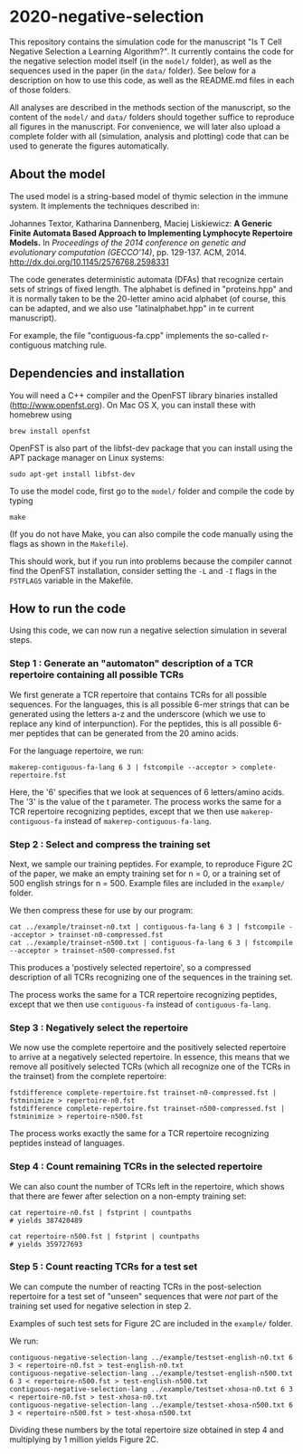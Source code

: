 # 2020-negative-selection

This repository contains the simulation code for the manuscript "Is T Cell Negative Selection a Learning Algorithm?".
It currently contains the code for the negative selection model itself (in the `model/` folder), as well as the 
sequences used in the paper (in the `data/` folder). See below for a description on how to use this code, as well as
the README.md files in each of those folders. 

All analyses are described in the methods section of the manuscript, so the content of the `model/` and `data/` folders
should together suffice to reproduce all figures in the manuscript. For convenience, we will later also upload a complete folder
with all (simulation, analysis and plotting) code that can be used to generate the figures automatically.


## About the model
The used model is a string-based model of thymic selection in the immune system.
It implements the techniques described in:

Johannes Textor, Katharina Dannenberg, Maciej Liskiewicz:
__A Generic Finite Automata Based Approach to Implementing Lymphocyte Repertoire Models.__
In _Proceedings of the 2014 conference on genetic and evolutionary computation (GECCO'14)_, pp. 129-137. ACM, 2014. http://dx.doi.org/10.1145/2576768.2598331

The code generates deterministic automata (DFAs) that recognize certain sets of strings of fixed length. The alphabet 
is defined in "proteins.hpp" and it is normally taken to be the 20-letter amino acid alphabet (of course, this can be 
adapted, and we also use "latinalphabet.hpp" in te current manuscript).

For example, the file "contiguous-fa.cpp" implements the so-called r-contiguous matching rule. 

## Dependencies and installation

You will need a C++ compiler and the OpenFST library binaries installed (http://www.openfst.org). On Mac OS X, you can 
install these with homebrew using

```
brew install openfst
```

OpenFST is also part of the libfst-dev package that you can install using the APT package
manager on Linux systems:

```
sudo apt-get install libfst-dev
```

To use the model code, first go to the `model/` folder and compile the code by typing

```
make
```

(If you do not have Make, you can also compile the code manually using the flags as shown in the `Makefile`).

This should work, but if you run into problems because the compiler cannot find the
OpenFST installation, consider setting the `-L` and `-I` flags in the `FSTFLAGS` variable
in the Makefile. 



## How to run the code


Using this code, we can now run a negative selection simulation in several steps.

### Step 1 : Generate an "automaton" description of a TCR repertoire containing all possible TCRs

We first generate a TCR repertoire that contains TCRs for all possible sequences. For the languages,
this is all possible 6-mer strings that can be generated using the letters a-z and the underscore
(which we use to replace any kind of interpunction). For the peptides, this is all possible 6-mer
peptides that can be generated from the 20 amino acids.

For the language repertoire, we run:

```
makerep-contiguous-fa-lang 6 3 | fstcompile --acceptor > complete-repertoire.fst
```

Here, the '6' specifies that we look at sequences of 6 letters/amino acids. The '3' is
the value of the t parameter. The process works the same for a TCR repertoire recognizing peptides,
except that we then use `makerep-contiguous-fa` instead of `makerep-contiguous-fa-lang`.



### Step 2 : Select and compress the training set

Next, we sample our training peptides. For example, to reproduce Figure 2C of the paper, we make
an empty training set for n = 0, or a training set of 500 english strings for n = 500. Example
files are included in the `example/` folder.

We then compress these for use by our program:

```
cat ../example/trainset-n0.txt | contiguous-fa-lang 6 3 | fstcompile --acceptor > trainset-n0-compressed.fst
cat ../example/trainset-n500.txt | contiguous-fa-lang 6 3 | fstcompile --acceptor > trainset-n500-compressed.fst
```

This produces a 'postively selected repertoire', so a compressed description of all TCRs recognizing one of the
sequences in the training set.

The process works the same for a TCR repertoire recognizing peptides,
except that we then use `contiguous-fa` instead of `contiguous-fa-lang`.


### Step 3 : Negatively select the repertoire

We now use the complete repertoire and the positively selected repertoire to arrive at a negatively selected repertoire.
In essence, this means that we remove all positively selected TCRs (which all recognize one of the TCRs in the trainset)
from the complete repertoire:

```
fstdifference complete-repertoire.fst trainset-n0-compressed.fst | fstminimize > repertoire-n0.fst
fstdifference complete-repertoire.fst trainset-n500-compressed.fst | fstminimize > repertoire-n500.fst
```
The process works exactly the same for a TCR repertoire recognizing peptides instead of languages.


### Step 4 : Count remaining TCRs in the selected repertoire

We can also count the number of TCRs left in the repertoire, which shows that there are fewer after selection on a non-empty training set:

```
cat repertoire-n0.fst | fstprint | countpaths
# yields 387420489

cat repertoire-n500.fst | fstprint | countpaths
# yields 359727693

```

### Step 5 : Count reacting TCRs for a test set

We can compute the number of reacting TCRs in the post-selection repertoire for a test set of "unseen" sequences that were *not*
part of the training set used for negative selection in step 2.

Examples of such test sets for Figure 2C are included in the `example/` folder.

We run:

```
contiguous-negative-selection-lang ../example/testset-english-n0.txt 6 3 < repertoire-n0.fst > test-english-n0.txt
contiguous-negative-selection-lang ../example/testset-english-n500.txt 6 3 < repertoire-n500.fst > test-english-n500.txt
contiguous-negative-selection-lang ../example/testset-xhosa-n0.txt 6 3 < repertoire-n0.fst > test-xhosa-n0.txt
contiguous-negative-selection-lang ../example/testset-xhosa-n500.txt 6 3 < repertoire-n500.fst > test-xhosa-n500.txt
```

Dividing these numbers by the total repertoire size obtained in step 4 and multiplying by 1 million yields Figure 2C.


